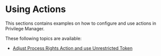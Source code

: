 [title]: # (Using Actions)
[tags]: # (application control, policies)
[priority]: # (5500)
# Using Actions

This sections contains examples on how to configure and use actions in Privilege Manager.

These following topics are available:

* [Adjust Process Rights Action and use Unrestricted Token](unrestricted-token.md)
